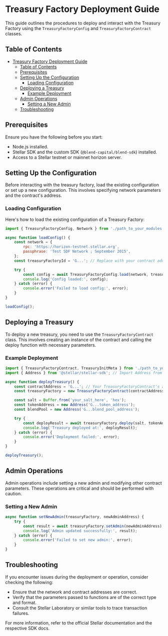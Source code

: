 # Treasury Factory Deployment Guide

This guide outlines the procedures to deploy and interact with the Treasury Factory using the `TreasuryFactoryConfig` and `TreasuryFactoryContract` classes.

## Table of Contents

- [Treasury Factory Deployment Guide](#treasury-factory-deployment-guide)
  - [Table of Contents](#table-of-contents)
  - [Prerequisites](#prerequisites)
  - [Setting Up the Configuration](#setting-up-the-configuration)
    - [Loading Configuration](#loading-configuration)
  - [Deploying a Treasury](#deploying-a-treasury)
    - [Example Deployment](#example-deployment)
  - [Admin Operations](#admin-operations)
    - [Setting a New Admin](#setting-a-new-admin)
  - [Troubleshooting](#troubleshooting)

## Prerequisites

Ensure you have the following before you start:

- Node.js installed.
- Stellar SDK and the custom SDK (`@blend-capital/blend-sdk`) installed.
- Access to a Stellar testnet or mainnet horizon server.

## Setting Up the Configuration

Before interacting with the treasury factory, load the existing configuration or set up a new configuration. This involves specifying network parameters and the contract's address.

### Loading Configuration

Here's how to load the existing configuration of a Treasury Factory:

```javascript
import { TreasuryFactoryConfig, Network } from './path_to_your_modules';

async function loadConfig() {
    const network = {
        rpc: 'https://horizon-testnet.stellar.org',
        passphrase: 'Test SDF Network ; September 2015',
    };
    const treasuryFactoryId = 'G...'; // Replace with your contract address

    try {
        const config = await TreasuryFactoryConfig.load(network, treasuryFactoryId);
        console.log('Config loaded:', config);
    } catch (error) {
        console.error('Failed to load config:', error);
    }
}

loadConfig();
```

## Deploying a Treasury

To deploy a new treasury, you need to use the `TreasuryFactoryContract` class. This involves creating an instance of the contract and calling the deploy function with necessary parameters.

### Example Deployment

```javascript
import { TreasuryFactoryContract, TreasuryInitMeta } from './path_to_your_modules';
import { Address } from '@stellar/stellar-sdk'; // Import Address from Stellar SDK

async function deployTreasury() {
    const contractAddress = 'G...'; // Your TreasuryFactoryContract's address
    const treasuryFactory = new TreasuryFactoryContract(contractAddress);

    const salt = Buffer.from('your_salt_here', 'hex');
    const tokenAddress = new Address('G...token_address');
    const blendPool = new Address('G...blend_pool_address');

    try {
        const deployResult = await treasuryFactory.deploy(salt, tokenAddress, blendPool);
        console.log('Treasury deployed at:', deployResult);
    } catch (error) {
        console.error('Deployment failed:', error);
    }
}

deployTreasury();
```

## Admin Operations

Admin operations include setting a new admin and modifying other contract parameters. These operations are critical and should be performed with caution.

### Setting a New Admin

```javascript
async function setNewAdmin(treasuryFactory, newAdminAddress) {
    try {
        const result = await treasuryFactory.setAdmin(newAdminAddress);
        console.log('Admin updated successfully:', result);
    } catch (error) {
        console.error('Failed to set new admin:', error);
    }
}
```

## Troubleshooting

If you encounter issues during the deployment or operation, consider checking the following:

- Ensure that the network and contract addresses are correct.
- Verify that the parameters passed to functions are of the correct type and format.
- Consult the Stellar Laboratory or similar tools to trace transaction failures.

For more information, refer to the official Stellar documentation and the respective SDK docs.